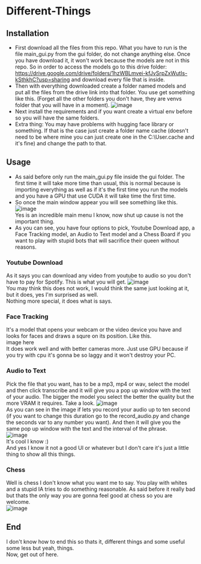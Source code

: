 # Different-Things
## Installation
- First download all the files from this repo. What you have to run is the file main_gui.py from the gui folder, do not change anything else. Once you have download it, it won't work because the models are not in this repo. So in order to access the models go to this drive folder: https://drive.google.com/drive/folders/1hzWBLmvei-kfJvSrpZxWutIs-kSthkhC?usp=sharing and download every file that is inside.
- Then with everything downloaded create a folder named models and put all the files from the drive link into that folder.
You use get something like this. (Forget all the other folders you don't have, they are venvs folder that you will have in a moment).
![image](https://user-images.githubusercontent.com/91338053/212155653-807a4492-24d3-4a0b-a0fb-f3e97941f4e0.png)
- Next install the requirements and if you want create a virtual env before so you will have the same folders.
- Extra thing: You may have problems with hugging face library or something. If that is the case just create a folder name cache (doesn't need to be where mine you can just create one in the C:\\User\.cache and it's fine) and change the path to that.  

## Usage
- As said before only run the main_gui.py file inside the gui folder. The first time it will take more time than usual, this is normal because is importing everything as well as if it's the first time you run the models and you have a GPU that use CUDA it will take time the first time.  
- So once the main window appear you will see something like this.
![image](https://user-images.githubusercontent.com/91338053/212170783-6dcccc05-f679-4b50-9179-5a69a4077524.png)  
Yes is an incredible main menu I know, now shut up cause is not the important thing.
- As you can see, you have four options to pick, Youtube Download app, a Face Tracking model, an Audio to Text model and a Chess Board if you want to play with stupid bots that will sacrifice their queen without reasons.  

### Youtube Download
As it says you can download any video from youtube to audio so you don't have to pay for Spotify. This is what you will get.
![image](https://user-images.githubusercontent.com/91338053/212171725-8c54494c-78ab-4556-b897-13b3f1076ef4.png)  
You may think this does not work, I would think the same just looking at it, but it does, yes I'm surprised as well.  
Nothing more special, it does what is says.  

### Face Tracking
It's a model that opens your webcam or the video device you have and looks for faces and draws a squre on its position. Like this.  
image here  
It does work well and with better cameras more. Just use GPU because if you try with cpu it's gonna be so laggy and it won't destroy your PC.

### Audio to Text
Pick the file that you want, has to be a mp3, mp4 or wav, select the model and then click transcribe and it will give you a pop up window with the text of your audio. The bigger the model you select the better the quality but the more VRAM it requires. Take a look.
![image](https://user-images.githubusercontent.com/91338053/212174179-a6074ef7-0ad7-4351-90ed-27ca28c5cce3.png)  
As you can see in the image if lets you record your audio up to ten second (if you want to change this duration go to the record_audio.py and change the seconds var to any number you want). And then it will give you the same pop up window with the text and the interval of the phrase.  
![image](https://user-images.githubusercontent.com/91338053/212174850-3226e287-7728-4c4a-b85f-2ace6eb038bb.png)  
It's cool I know :)  
And yes I know it not a good UI or whatever but I don't care it's just a little thing to show all this things.  
### Chess
Well is chess I don't know what you want me to say. You play with whites and a stupid IA tries to do something reasonable. As said before it really bad but thats the only way you are gonna feel good at chess so you are welcome.  
![image](https://user-images.githubusercontent.com/91338053/212178190-dbccde54-6ffe-47ea-8c16-2a585382608e.png)  

## End
I don't know how to end this so thats it, different things and some useful some less but yeah, things.  
Now, get out of here.


